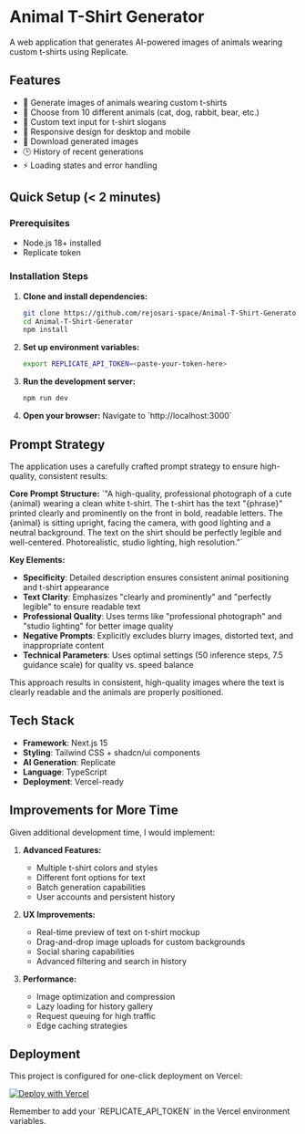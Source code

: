 # Animal T-Shirt Generator

A web application that generates AI-powered images of animals wearing custom t-shirts using Replicate.

## Features

- 🎨 Generate images of animals wearing custom t-shirts
- 🐾 Choose from 10 different animals (cat, dog, rabbit, bear, etc.)
- 📝 Custom text input for t-shirt slogans
- 📱 Responsive design for desktop and mobile
- 📸 Download generated images
- 🕒 History of recent generations
- ⚡ Loading states and error handling

## Quick Setup (< 2 minutes)

### Prerequisites

- Node.js 18+ installed
- Replicate token

### Installation Steps

1. **Clone and install dependencies:**

   ```bash
   git clone https://github.com/rejosari-space/Animal-T-Shirt-Generator.git
   cd Animal-T-Shirt-Generator
   npm install
   ```

2. **Set up environment variables:**

   ```bash
   export REPLICATE_API_TOKEN=<paste-your-token-here>
   ```

3. **Run the development server:**

   ```bash
   npm run dev
   ```

4. **Open your browser:**
   Navigate to \`http://localhost:3000\`

## Prompt Strategy

The application uses a carefully crafted prompt strategy to ensure high-quality, consistent results:

**Core Prompt Structure:**
\`"A high-quality, professional photograph of a cute {animal} wearing a clean white t-shirt. The t-shirt has the text "{phrase}" printed clearly and prominently on the front in bold, readable letters. The {animal} is sitting upright, facing the camera, with good lighting and a neutral background. The text on the shirt should be perfectly legible and well-centered. Photorealistic, studio lighting, high resolution."\`

**Key Elements:**

- **Specificity**: Detailed description ensures consistent animal positioning and t-shirt appearance
- **Text Clarity**: Emphasizes "clearly and prominently" and "perfectly legible" to ensure readable text
- **Professional Quality**: Uses terms like "professional photograph" and "studio lighting" for better image quality
- **Negative Prompts**: Explicitly excludes blurry images, distorted text, and inappropriate content
- **Technical Parameters**: Uses optimal settings (50 inference steps, 7.5 guidance scale) for quality vs. speed balance

This approach results in consistent, high-quality images where the text is clearly readable and the animals are properly positioned.

## Tech Stack

- **Framework**: Next.js 15
- **Styling**: Tailwind CSS + shadcn/ui components
- **AI Generation**: Replicate
- **Language**: TypeScript
- **Deployment**: Vercel-ready

## Improvements for More Time

Given additional development time, I would implement:

1. **Advanced Features:**

   - Multiple t-shirt colors and styles
   - Different font options for text
   - Batch generation capabilities
   - User accounts and persistent history

2. **UX Improvements:**

   - Real-time preview of text on t-shirt mockup
   - Drag-and-drop image uploads for custom backgrounds
   - Social sharing capabilities
   - Advanced filtering and search in history

3. **Performance:**
   - Image optimization and compression
   - Lazy loading for history gallery
   - Request queuing for high traffic
   - Edge caching strategies

## Deployment

This project is configured for one-click deployment on Vercel:

[![Deploy with Vercel](https://vercel.com/button)](https://vercel.com/new/clone?repository-url=https://github.com/rejosari-space/Animal-T-Shirt-Generator.git)

Remember to add your \`REPLICATE_API_TOKEN\` in the Vercel environment variables.
